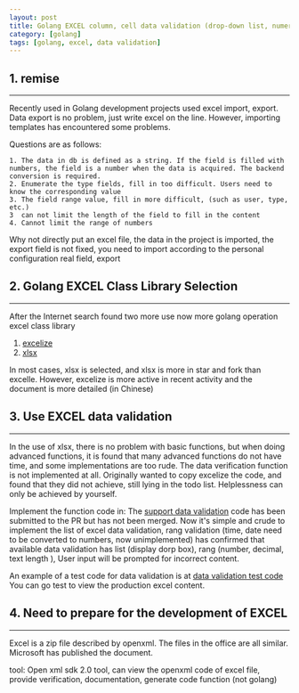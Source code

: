 ```yaml
---
layout: post
title: Golang EXCEL column, cell data validation (drop-down list, numeric text length check)
category: [golang]
tags: [golang, excel, data validation]
---
```




## 1. remise
---

Recently used in Golang development projects used excel import, export. Data export is no problem, just write excel on the line. However, importing templates has encountered some problems.

Questions are as follows:

    1. The data in db is defined as a string. If the field is filled with numbers, the field is a number when the data is acquired. The backend conversion is required.
    2. Enumerate the type fields, fill in too difficult. Users need to know the corresponding value
    3. The field range value, fill in more difficult, (such as user, type, etc.)
    3  can not limit the length of the field to fill in the content
    4. Cannot limit the range of numbers

Why not directly put an excel file, the data in the project is imported, the export field is not fixed, you need to import according to the personal configuration real field, export

## 2. Golang EXCEL Class Library Selection
---

After the Internet search found two more use now more golang operation excel class library
1. [excelize](https://github.com/360EntSecGroup-Skylar/excelize)
2. [xlsx](https://github.com/tealeg/xlsx)

In most cases, xlsx is selected, and xlsx is more in star and fork than excelle. However, excelize is more active in recent activity and the document is more detailed (in Chinese)


## 3. Use EXCEL data validation
---
In the use of xlsx, there is no problem with basic functions, but when doing advanced functions, it is found that many advanced functions do not have time, and some implementations are too rude. The data verification function is not implemented at all. Originally wanted to copy excelize the code, and found that they did not achieve, still lying in the todo list. Helplessness can only be achieved by yourself.

Implement the function code in:
The [support data validation](https://github.com/rentiansheng/xlsx) code has been submitted to the PR but has not been merged.
Now it's simple and crude to implement the list of excel data validation, rang validation (time, date need to be converted to numbers, now unimplemented) has confirmed that available data validation has list (display dorp box), rang (number, decimal, text length ), User input will be prompted for incorrect content.

An example of a test code for data validation is at [data validation test code](https://github.com/rentiansheng/xlsx/blob/dev_master/datavalidation_test.go)
You can go test to view the production excel content.

## 4. Need to prepare for the development of EXCEL
---

Excel is a zip file described by openxml.
The files in the office are all similar. Microsoft has published the document.

tool:
Open xml sdk 2.0 tool, can view the openxml code of excel file, provide verification, documentation, generate code function (not golang)